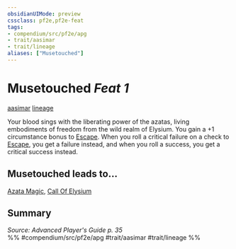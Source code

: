 ```yaml
---
obsidianUIMode: preview
cssclass: pf2e,pf2e-feat
tags:
- compendium/src/pf2e/apg
- trait/aasimar
- trait/lineage
aliases: ["Musetouched"]
---
```

# Musetouched  *Feat 1*  
[aasimar](/rules/traits/aasimar-apg.md)  [lineage](/rules/traits/lineage-apg.md)  


Your blood sings with the liberating power of the azatas, living embodiments of freedom from the wild realm of Elysium. You gain a +1 circumstance bonus to [Escape](/rules/actions/escape.md). When you roll a critical failure on a check to [Escape](/rules/actions/escape.md), you get a failure instead, and when you roll a success, you get a critical success instead.

## Musetouched leads to...

[Azata Magic](/compendium/feats/azata-magic-apg.md), [Call Of Elysium](/compendium/feats/call-of-elysium-loag.md)

## Summary

*Source: Advanced Player's Guide p. 35*  
%% #compendium/src/pf2e/apg #trait/aasimar #trait/lineage %%